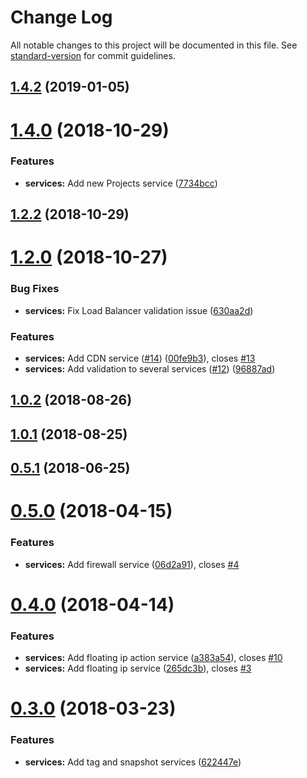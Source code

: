 # Change Log

All notable changes to this project will be documented in this file. See [standard-version](https://github.com/conventional-changelog/standard-version) for commit guidelines.

<a name="1.4.2"></a>
## [1.4.2](https://github.com/johnbwoodruff/digitalocean-js/compare/v1.4.1...v1.4.2) (2019-01-05)



<a name="1.4.0"></a>
# [1.4.0](https://github.com/jbw91/digitalocean-js/compare/v1.2.2...v1.4.0) (2018-10-29)


### Features

* **services:** Add new Projects service ([7734bcc](https://github.com/jbw91/digitalocean-js/commit/7734bcc))



<a name="1.2.2"></a>
## [1.2.2](https://github.com/jbw91/digitalocean-js/compare/v1.2.0...v1.2.2) (2018-10-29)



<a name="1.2.0"></a>
# [1.2.0](https://github.com/jbw91/digitalocean-js/compare/v1.0.2...v1.2.0) (2018-10-27)


### Bug Fixes

* **services:** Fix Load Balancer validation issue ([630aa2d](https://github.com/jbw91/digitalocean-js/commit/630aa2d))


### Features

* **services:** Add CDN service ([#14](https://github.com/jbw91/digitalocean-js/issues/14)) ([00fe9b3](https://github.com/jbw91/digitalocean-js/commit/00fe9b3)), closes [#13](https://github.com/jbw91/digitalocean-js/issues/13)
* **services:** Add validation to several services ([#12](https://github.com/jbw91/digitalocean-js/issues/12)) ([96887ad](https://github.com/jbw91/digitalocean-js/commit/96887ad))



<a name="1.0.2"></a>
## [1.0.2](https://github.com/jbw91/digitalocean-js/compare/v1.0.1...v1.0.2) (2018-08-26)



<a name="1.0.1"></a>
## [1.0.1](https://github.com/jbw91/digitalocean-js/compare/v0.5.1...v1.0.1) (2018-08-25)



<a name="0.5.1"></a>
## [0.5.1](https://github.com/jbw91/digitalocean-js/compare/v0.5.0...v0.5.1) (2018-06-25)



<a name="0.5.0"></a>
# [0.5.0](https://github.com/jbw91/digitalocean-js/compare/v0.4.0...v0.5.0) (2018-04-15)


### Features

* **services:** Add firewall service ([06d2a91](https://github.com/jbw91/digitalocean-js/commit/06d2a91)), closes [#4](https://github.com/jbw91/digitalocean-js/issues/4)



<a name="0.4.0"></a>
# [0.4.0](https://github.com/jbw91/digitalocean-js/compare/v0.3.0...v0.4.0) (2018-04-14)


### Features

* **services:** Add floating ip action service ([a383a54](https://github.com/jbw91/digitalocean-js/commit/a383a54)), closes [#10](https://github.com/jbw91/digitalocean-js/issues/10)
* **services:** Add floating ip service ([265dc3b](https://github.com/jbw91/digitalocean-js/commit/265dc3b)), closes [#3](https://github.com/jbw91/digitalocean-js/issues/3)



<a name="0.3.0"></a>
# [0.3.0](https://github.com/jbw91/digitalocean-js/compare/v0.2.3...v0.3.0) (2018-03-23)


### Features

* **services:** Add tag and snapshot services ([622447e](https://github.com/jbw91/digitalocean-js/commit/622447e))
